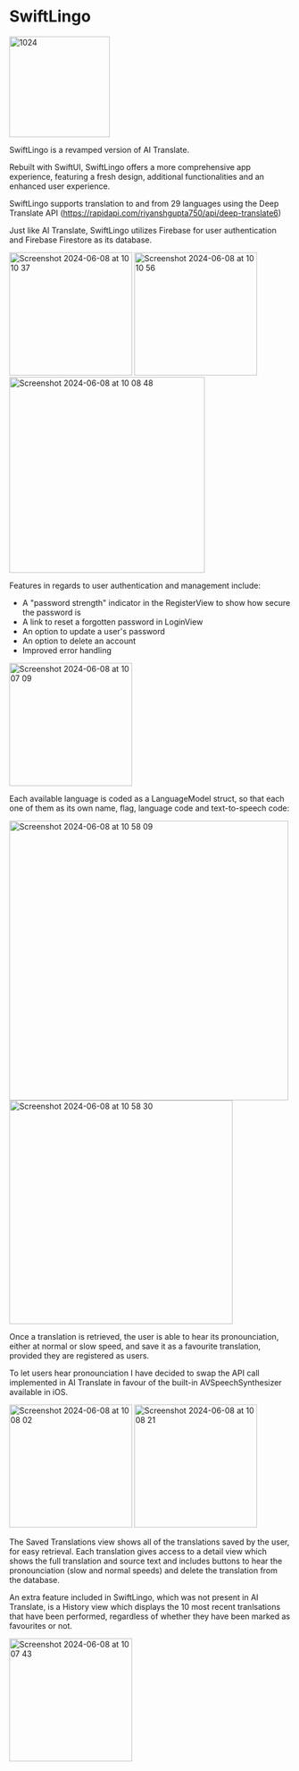 # SwiftLingo
<img src="https://github.com/AndreaBot/SwiftLingo/assets/128467098/50affc0b-cb85-4b19-810a-8869f8094d1c" alt="1024" width="180">

SwiftLingo is a revamped version of AI Translate.

Rebuilt with SwiftUI, SwiftLingo offers a more comprehensive app experience, featuring a fresh design, additional functionalities and an enhanced user experience.

SwiftLingo supports translation to and from 29 languages using the Deep Translate API (https://rapidapi.com/riyanshgupta750/api/deep-translate6)

Just like AI Translate, SwiftLingo utilizes Firebase for user authentication and Firebase Firestore as its database.

<img width="220" alt="Screenshot 2024-06-08 at 10 10 37" src="https://github.com/AndreaBot/SwiftLingo/assets/128467098/d511b7c4-0bbe-4d20-b8e4-f71e9ac22b19">
<img width="220" alt="Screenshot 2024-06-08 at 10 10 56" src="https://github.com/AndreaBot/SwiftLingo/assets/128467098/8faca8ca-fa35-437c-978f-0e55b37aef72">
<img width="350" alt="Screenshot 2024-06-08 at 10 08 48" src="https://github.com/AndreaBot/SwiftLingo/assets/128467098/9817bdc3-889b-43cd-86e0-f6383188a422">

Features in regards to user authentication and management include:
- A "password strength" indicator in the RegisterView to show how secure the password is
- A link to reset a forgotten password in LoginView
- An option to update a user's password
- An option to delete an account
- Improved error handling

<img width="220" alt="Screenshot 2024-06-08 at 10 07 09" src="https://github.com/AndreaBot/SwiftLingo/assets/128467098/50bb019a-b721-402d-94e5-97fa325a8503">

Each available language is coded as a LanguageModel struct, so that each one of them as its own name, flag, language code and text-to-speech code:

<img width="500" alt="Screenshot 2024-06-08 at 10 58 09" src="https://github.com/AndreaBot/SwiftLingo/assets/128467098/5bb1f8f9-9eda-4195-998d-d6a5c32fb777">
<img width="400" alt="Screenshot 2024-06-08 at 10 58 30" src="https://github.com/AndreaBot/SwiftLingo/assets/128467098/f0aa600a-f9ef-4c54-98f8-be4eb5dac54b">

Once a translation is retrieved, the user is able to hear its pronounciation, either at normal or slow speed, and save it as a favourite translation, provided they are registered as users.

To let users hear pronounciation I have decided to swap the API call implemented in AI Translate in favour of the built-in AVSpeechSynthesizer available in iOS.

<img width="220" alt="Screenshot 2024-06-08 at 10 08 02" src="https://github.com/AndreaBot/SwiftLingo/assets/128467098/59df7e34-44be-4dd7-8e7f-f163388cf174"> <img width="220" alt="Screenshot 2024-06-08 at 10 08 21" src="https://github.com/AndreaBot/SwiftLingo/assets/128467098/750b70c1-11b8-4f13-a543-4bbf2fcd19d1">

The Saved Translations view shows all of the translations saved by the user, for easy retrieval.
Each translation gives access to a detail view which shows the full translation and source text and includes buttons to hear the pronounciation (slow and normal speeds) and delete the translation from the database.

An extra feature included in SwiftLingo, which was not present in AI Translate, is a History view which displays the 10 most recent tranlsations that have been performed, regardless of whether they have been marked as favourites or not.

<img width="220" alt="Screenshot 2024-06-08 at 10 07 43" src="https://github.com/AndreaBot/SwiftLingo/assets/128467098/0c4f5705-2b44-429d-81fc-6b7137a3bac6">
